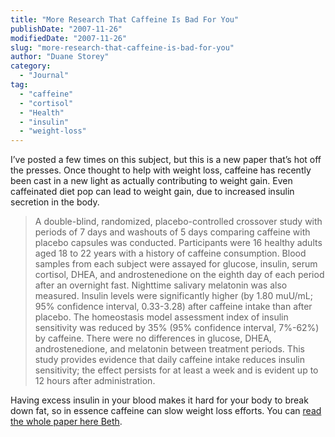 ```yaml
---
title: "More Research That Caffeine Is Bad For You"
publishDate: "2007-11-26"
modifiedDate: "2007-11-26"
slug: "more-research-that-caffeine-is-bad-for-you"
author: "Duane Storey"
category:
  - "Journal"
tag:
  - "caffeine"
  - "cortisol"
  - "Health"
  - "insulin"
  - "weight-loss"
---
```


I’ve posted a few times on this subject, but this is a new paper that’s hot off the presses. Once thought to help with weight loss, caffeine has recently been cast in a new light as actually contributing to weight gain. Even caffeinated diet pop can lead to weight gain, due to increased insulin secretion in the body.

> A double-blind, randomized, placebo-controlled crossover study with periods of 7 days and washouts of 5 days comparing caffeine with placebo capsules was conducted. Participants were 16 healthy adults aged 18 to 22 years with a history of caffeine consumption. Blood samples from each subject were assayed for glucose, insulin, serum cortisol, DHEA, and androstenedione on the eighth day of each period after an overnight fast. Nighttime salivary melatonin was also measured. Insulin levels were significantly higher (by 1.80 muU/mL; 95% confidence interval, 0.33-3.28) after caffeine intake than after placebo. The homeostasis model assessment index of insulin sensitivity was reduced by 35% (95% confidence interval, 7%-62%) by caffeine. There were no differences in glucose, DHEA, androstenedione, and melatonin between treatment periods. This study provides evidence that daily caffeine intake reduces insulin sensitivity; the effect persists for at least a week and is evident up to 12 hours after administration.

Having excess insulin in your blood makes it hard for your body to break down fat, so in essence caffeine can slow weight loss efforts. You can [read the whole paper here Beth](http://www.sciencedirect.com/science?_ob=ArticleURL&_udi=B6WN4-4R41P92-N&_user=10&_coverDate=12%2F31%2F2007&_rdoc=1&_fmt=&_orig=search&_sort=d&view=c&_acct=C000050221&_version=1&_urlVersion=0&_userid=10&md5=e789cce089e61f1d60bef72350ac1d62).